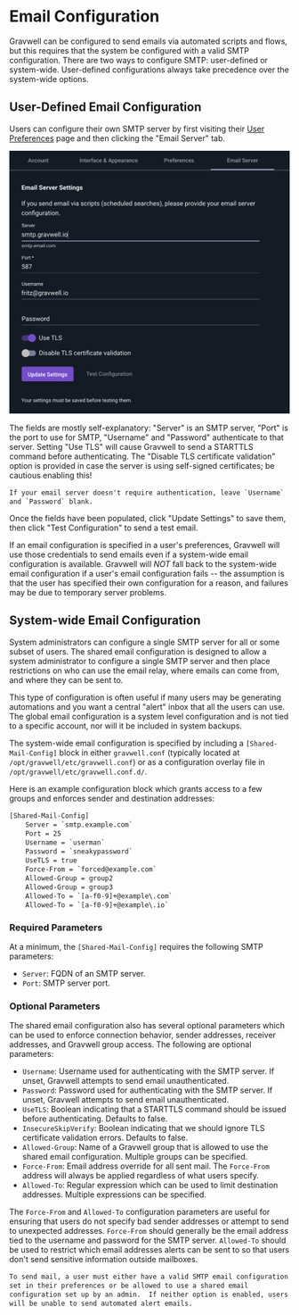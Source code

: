 # Email Configuration

Gravwell can be configured to send emails via automated scripts and flows, but this requires that the system be configured with a valid SMTP configuration. There are two ways to configure SMTP: user-defined or system-wide. User-defined configurations always take precedence over the system-wide options.

## User-Defined Email Configuration

Users can configure their own SMTP server by first visiting their <a href="/configuration/gui.html#user-preferences">User Preferences</a> page and then clicking the "Email Server" tab.

![](email-prefs.png)

The fields are mostly self-explanatory: "Server" is an SMTP server, "Port" is the port to use for SMTP, "Username" and "Password" authenticate to that server. Setting "Use TLS" will cause Gravwell to send a STARTTLS command before authenticating. The "Disable TLS certificate validation" option is provided in case the server is using self-signed certificates; be cautious enabling this!

```{note}
If your email server doesn't require authentication, leave `Username` and `Password` blank.
```

Once the fields have been populated, click "Update Settings" to save them, then click "Test Configuration" to send a test email.

If an email configuration is specified in a user's preferences, Gravwell will use those credentials to send emails even if a system-wide email configuration is available.  Gravwell will *NOT* fall back to the system-wide email configuration if a user's email configuration fails -- the assumption is that the user has specified their own configuration for a reason, and failures may be due to temporary server problems.

## System-wide Email Configuration

System administrators can configure a single SMTP server for all or some subset of users.  The shared email configuration is designed to allow a system administrator to configure a single SMTP server and then place restrictions on who can use the email relay, where emails can come from, and where they can be sent to.

This type of configuration is often useful if many users may be generating automations and you want a central "alert" inbox that all the users can use.  The global email configuration is a system level configuration and is not tied to a specific account, nor will it be included in system backups.

The system-wide email configuration is specified by including a `[Shared-Mail-Config]` block in either `gravwell.conf` (typically located at `/opt/gravwell/etc/gravwell.conf`) or as a configuration overlay file in `/opt/gravwell/etc/gravwell.conf.d/`.

Here is an example configuration block which grants access to a few groups and enforces sender and destination addresses:

```
[Shared-Mail-Config]
	Server = `smtp.example.com`
	Port = 25
	Username = `userman`
	Password = `sneakypassword`
	UseTLS = true
	Force-From = `forced@example.com`
	Allowed-Group = group2
	Allowed-Group = group3
	Allowed-To = `[a-f0-9]+@example\.com`
	Allowed-To = `[a-f0-9]+@example\.io`
```

### Required Parameters

At a minimum, the `[Shared-Mail-Config]` requires the following SMTP parameters:

* `Server`: FQDN of an SMTP server.
* `Port`: SMTP server port.

### Optional Parameters

The shared email configuration also has several optional parameters which can be used to enforce connection behavior, sender addresses, receiver addresses, and Gravwell group access.  The following are optional parameters:

* `Username`: Username used for authenticating with the SMTP server. If unset, Gravwell attempts to send email unauthenticated.
* `Password`: Password used for authenticating with the SMTP server. If unset, Gravwell attempts to send email unauthenticated.
* `UseTLS`: Boolean indicating that a STARTTLS command should be issued before authenticating.  Defaults to false.
* `InsecureSkipVerify`: Boolean indicating that we should ignore TLS certificate validation errors.  Defaults to false.
* `Allowed-Group`: Name of a Gravwell group that is allowed to use the shared email configuration.  Multiple groups can be specified.
* `Force-From`: Email address override for all sent mail.  The `Force-From` address will always be applied regardless of what users specify.
* `Allowed-To`: Regular expression which can be used to limit destination addresses.  Multiple expressions can be specified.

The `Force-From` and `Allowed-To` configuration parameters are useful for ensuring that users do not specify bad sender addresses or attempt to send to unexpected addresses.  `Force-From` should generally be the email address tied to the username and password for the SMTP server.  `Allowed-To` should be used to restrict which email addresses alerts can be sent to so that users don't send sensitive information outside mailboxes.

```{note}
To send mail, a user must either have a valid SMTP email configuration set in their preferences or be allowed to use a shared email configuration set up by an admin.  If neither option is enabled, users will be unable to send automated alert emails.
```
